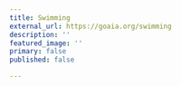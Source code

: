 ```yaml
---
title: Swimming
external_url: https://goaia.org/swimming
description: ''
featured_image: ''
primary: false
published: false

---
```

